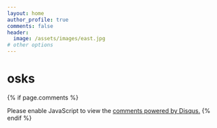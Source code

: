 ```yaml
---
layout: home
author_profile: true
comments: false
header:
  image: /assets/images/east.jpg
# other options
---
```


# osks
<!-- ## 统计学

[ave](https://github.com/infinite-knowledge/infinite-knowledge.github.io/blob/master/_posts/%E5%B9%B3%E5%9D%87%E6%95%B0.md)

## Linux

## PowerShell

## VBA

## MATLAB

## 其他 -->

{% if page.comments %}

<div id="disqus_thread"></div>
<script id="dsq-count-scr" src="//https-bszqw0410-github-io-notes.disqus.com/count.js" async></script>
<script>

/**
*  RECOMMENDED CONFIGURATION VARIABLES: EDIT AND UNCOMMENT THE SECTION BELOW TO INSERT DYNAMIC VALUES FROM YOUR PLATFORM OR CMS.
*  LEARN WHY DEFINING THESE VARIABLES IS IMPORTANT: https://disqus.com/admin/universalcode/#configuration-variables*/
/*
var disqus_config = function () {
this.page.url = PAGE_URL;  // Replace PAGE_URL with your page's canonical URL variable
this.page.identifier = PAGE_IDENTIFIER; // Replace PAGE_IDENTIFIER with your page's unique identifier variable
};
*/
(function() { // DON'T EDIT BELOW THIS LINE
var d = document, s = d.createElement('script');
s.src = 'https://https-bszqw0410-github-io-notes.disqus.com/embed.js';
s.setAttribute('data-timestamp', +new Date());
(d.head || d.body).appendChild(s);
})();
</script>
<noscript>Please enable JavaScript to view the <a href="https://disqus.com/?ref_noscript">comments powered by Disqus.</a></noscript>
<script id="dsq-count-scr" src="//https-bszqw0410-github-io-notes.disqus.com/count.js" async></script>
{% endif %}
